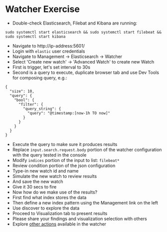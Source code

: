 # Watcher Exercise #

* Double-check Elasticsearch, Filebat and Kibana are running:
```
sudo systemctl start elasticsearch && sudo systemctl start filebeat && sudo systemctl start kibana
```
* Navigate to http://ip-address:5601/
* Login with `elastic` user credentials
* Navigate to Management -> Elasticsearch -> Watcher
* Select 'Create new watch' -> 'Advanced Watch' to create new Watch
* First is trigger, let's set interval to 30s
* Second is a query to execute, duplicate browser tab and use Dev Tools for composing query, e.g.:
```
{
  "size": 10,
  "query": {
    "bool": {
      "filter": {
        "query_string": {
          "query": "@timestamp:[now-1h TO now]"
        }
      }
    }
  }
}
```
* Execute the query to make sure it produces results
* Replace ```input.search.request.body``` portion of the watcher configuration with the query tested in the console
* Modify ```indices``` portion of the input to list: ```filebeat*```
* Review condition portion of the json configuration
* Type-in new watch id and name
* Simulate the new watch to review results
* And save the new watch
* Give it 30 secs to fire
* Now how do we make use of the results?
* First find what index stores the data
* Then define a new index pattern using the Management link on the left
* Use discover to explore the data
* Proceed to Visualization tab to present results
* Please share your findings and visualization selection with others
* Explore [other actions](https://www.elastic.co/guide/en/x-pack/current/actions.html) available in the watcher
